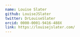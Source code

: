 ```yaml
---
name: Louise Slater
github: LouiseJSlater
twitter: DrLouiseSlater
orcid: 0000-0001-9416-488X
link: https://louisejslater.com/
---
```

